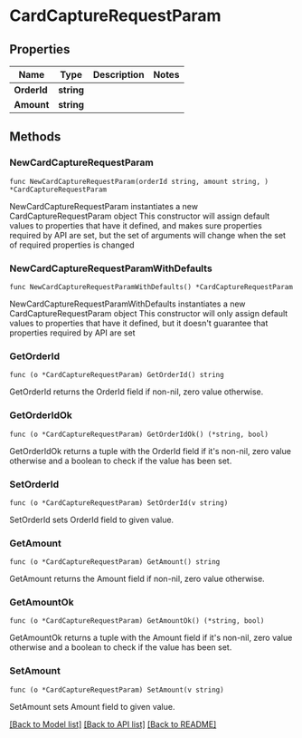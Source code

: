 # CardCaptureRequestParam

## Properties

Name | Type | Description | Notes
------------ | ------------- | ------------- | -------------
**OrderId** | **string** |  | 
**Amount** | **string** |  | 

## Methods

### NewCardCaptureRequestParam

`func NewCardCaptureRequestParam(orderId string, amount string, ) *CardCaptureRequestParam`

NewCardCaptureRequestParam instantiates a new CardCaptureRequestParam object
This constructor will assign default values to properties that have it defined,
and makes sure properties required by API are set, but the set of arguments
will change when the set of required properties is changed

### NewCardCaptureRequestParamWithDefaults

`func NewCardCaptureRequestParamWithDefaults() *CardCaptureRequestParam`

NewCardCaptureRequestParamWithDefaults instantiates a new CardCaptureRequestParam object
This constructor will only assign default values to properties that have it defined,
but it doesn't guarantee that properties required by API are set

### GetOrderId

`func (o *CardCaptureRequestParam) GetOrderId() string`

GetOrderId returns the OrderId field if non-nil, zero value otherwise.

### GetOrderIdOk

`func (o *CardCaptureRequestParam) GetOrderIdOk() (*string, bool)`

GetOrderIdOk returns a tuple with the OrderId field if it's non-nil, zero value otherwise
and a boolean to check if the value has been set.

### SetOrderId

`func (o *CardCaptureRequestParam) SetOrderId(v string)`

SetOrderId sets OrderId field to given value.


### GetAmount

`func (o *CardCaptureRequestParam) GetAmount() string`

GetAmount returns the Amount field if non-nil, zero value otherwise.

### GetAmountOk

`func (o *CardCaptureRequestParam) GetAmountOk() (*string, bool)`

GetAmountOk returns a tuple with the Amount field if it's non-nil, zero value otherwise
and a boolean to check if the value has been set.

### SetAmount

`func (o *CardCaptureRequestParam) SetAmount(v string)`

SetAmount sets Amount field to given value.



[[Back to Model list]](../README.md#documentation-for-models) [[Back to API list]](../README.md#documentation-for-api-endpoints) [[Back to README]](../README.md)


